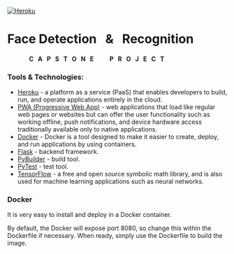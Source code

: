 [![Heroku](https://brand.heroku.com/static/media/heroku-logotype-horizontal.81c49462.svg)](https://www.heroku.com/)
# Face Detection &nbsp; & &nbsp; Recognition
#### &nbsp;&nbsp;&nbsp;&nbsp;&nbsp;&nbsp;&nbsp;&nbsp;&nbsp;&nbsp;&nbsp;&nbsp;&nbsp;&nbsp;  C&nbsp;&nbsp; A&nbsp;&nbsp; P&nbsp;&nbsp; S&nbsp;&nbsp; T&nbsp;&nbsp; O&nbsp;&nbsp; N&nbsp;&nbsp; E&nbsp;&nbsp;                         &nbsp;&nbsp;&nbsp;&nbsp;&nbsp;&nbsp;&nbsp;                 P&nbsp;&nbsp; R&nbsp;&nbsp; O&nbsp;&nbsp; J&nbsp;&nbsp; E&nbsp;&nbsp; C&nbsp;&nbsp; T&nbsp;&nbsp;


### Tools & Technologies:
- [Heroku](https://www.heroku.com/) - a platform as a service (PaaS) that enables developers to build, run, and operate applications entirely in the cloud.
- [PWA (Progressive Web App)](https://developers.google.com/web/progressive-web-apps/) - web applications that load like regular web pages or websites but can offer the user functionality such as working offline, push notifications, and device hardware access traditionally available only to native applications.
- [Docker](https://www.docker.com/) - Docker is a tool designed to make it easier to create, deploy, and run applications by using containers.
- [Flask](http://flask.pocoo.org/) - backend framework.
- [PyBuilder](http://pybuilder.github.io/) - build tool.
- [PyTest](https://docs.pytest.org/en/latest/) - test tool.
- [TensorFlow](https://www.tensorflow.org/) - a free and open source symbolic math library, and is also used for machine learning applications such as neural networks.

### Docker
It is very easy to install and deploy in a Docker container.

By default, the Docker will expose port 8080, so change this within the Dockerfile if necessary. When ready, simply use the Dockerfile to build the image.